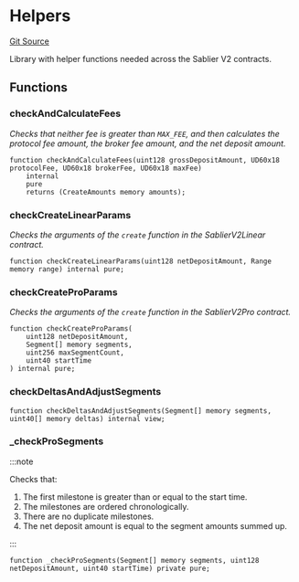 # Helpers
[Git Source](https://github.com/sablierhq/v2-core/blob/4918aca82c552a62619e2c71f2241abf1e877f72/src/libraries/Helpers.sol)

Library with helper functions needed across the Sablier V2 contracts.


## Functions
### checkAndCalculateFees

*Checks that neither fee is greater than `MAX_FEE`, and then calculates the protocol fee amount, the
broker fee amount, and the net deposit amount.*


```solidity
function checkAndCalculateFees(uint128 grossDepositAmount, UD60x18 protocolFee, UD60x18 brokerFee, UD60x18 maxFee)
    internal
    pure
    returns (CreateAmounts memory amounts);
```

### checkCreateLinearParams

*Checks the arguments of the `create` function in the SablierV2Linear contract.*


```solidity
function checkCreateLinearParams(uint128 netDepositAmount, Range memory range) internal pure;
```

### checkCreateProParams

*Checks the arguments of the `create` function in the SablierV2Pro contract.*


```solidity
function checkCreateProParams(
    uint128 netDepositAmount,
    Segment[] memory segments,
    uint256 maxSegmentCount,
    uint40 startTime
) internal pure;
```

### checkDeltasAndAdjustSegments


```solidity
function checkDeltasAndAdjustSegments(Segment[] memory segments, uint40[] memory deltas) internal view;
```

### _checkProSegments

 :::note

Checks that:
1. The first milestone is greater than or equal to the start time.
2. The milestones are ordered chronologically.
3. There are no duplicate milestones.
4. The net deposit amount is equal to the segment amounts summed up.

:::



```solidity
function _checkProSegments(Segment[] memory segments, uint128 netDepositAmount, uint40 startTime) private pure;
```

